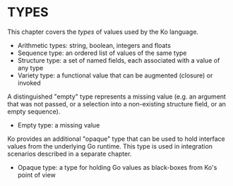 # TYPES

This chapter covers the _types_ of values used by the Ko language.

* Arithmetic types: string, boolean, integers and floats
* Sequence type: an ordered list of values of the same type
* Structure type: a set of named fields, each associated with a value of any type
* Variety type: a functional value that can be augmented (closure) or invoked

A distinguished "empty" type represents a missing value (e.g. an argument
that was not passed, or a selection into a non-existing structure field, 
or an empty sequence).

* Empty type: a missing value

Ko provides an additional "opaque" type that can be used to hold
interface values from the underlying Go runtime. This type is used
in integration scenarios described in a separate chapter.

* Opaque type: a type for holding Go values as black-boxes from Ko's point of view
